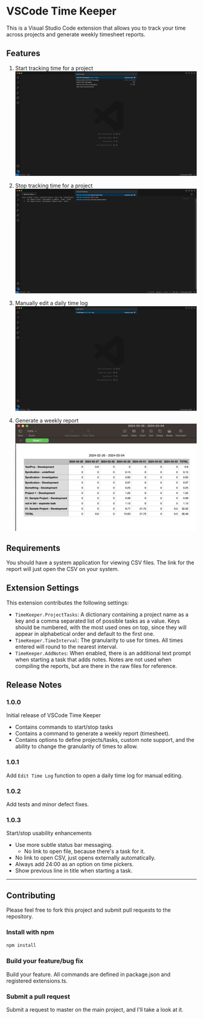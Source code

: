 # VSCode Time Keeper

This is a Visual Studio Code extension that allows you to track your time across projects and generate weekly timesheet reports.

## Features

1. Start tracking time for a project
![Start Task](demo-images/TimeKeeper-start-task.gif)

2. Stop tracking time for a project
![Stop Task](demo-images/TimeKeeper-stop-task.gif)

3. Manually edit a daily time log
![Edit Time Log](demo-images/TimeKeeper-edit-log.gif)

4. Generate a weekly report
![Generate Weekly Report](demo-images/TimeKeeper-report.png)

## Requirements

You should have a system application for viewing CSV files.  The link for the report will just open the CSV on your system.

## Extension Settings

This extension contributes the following settings:

* `TimeKeeper.ProjectTasks`: A dictionary containing a project name as a key and a comma separated list of possible tasks as a value.  Keys should be numbered, with the most used ones on top, since they will appear in alphabetical order and default to the first one.
* `TimeKeeper.TimeInterval`: The granularity to use for times.  All times entered will round to the nearest interval.
* `TimeKeeper.AddNotes`: When enabled, there is an additional text prompt when starting a task that adds notes.
Notes are not used when compiling the reports, but are there in the raw files for reference.

## Release Notes

### 1.0.0

Initial release of VSCode Time Keeper

* Contains commands to start/stop tasks
* Contains a command to generate a weekly report (timesheet).
* Contains options to define projects/tasks, custom note support, and the ability to change the granularity of times to allow.

### 1.0.1

Add `Edit Time Log` function to open a daily time log for manual editing.

### 1.0.2

Add tests and minor defect fixes.

### 1.0.3

Start/stop usability enhancements
  - Use more subtle status bar messaging.
      - No link to open file, because there's a task for it.
  - No link to open CSV, just opens externally automatically.
  - Always add 24:00 as an option on time pickers.
  - Show previous line in title when starting a task.

---

## Contributing

Please feel free to fork this project and submit pull requests to the repository.

### Install with npm

```bash
npm install
```

### Build your feature/bug fix

Build your feature.  All commands are defined in package.json and registered extensions.ts.

### Submit a pull request

Submit a request to master on the main project, and I'll take a look at it.